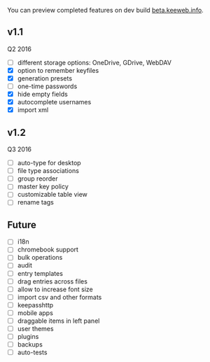 You can preview completed features on dev build [beta.keeweb.info](https://beta.keeweb.info).
## v1.1
Q2 2016
- [ ] different storage options: OneDrive, GDrive, WebDAV
- [x] option to remember keyfiles
- [x] generation presets
- [ ] one-time passwords
- [x] hide empty fields
- [x] autocomplete usernames
- [x] import xml

## v1.2
Q3 2016
- [ ] auto-type for desktop
- [ ] file type associations
- [ ] group reorder
- [ ] master key policy
- [ ] customizable table view
- [ ] rename tags

## Future
- [ ] i18n
- [ ] chromebook support
- [ ] bulk operations
- [ ] audit
- [ ] entry templates
- [ ] drag entries across files
- [ ] allow to increase font size
- [ ] import csv and other formats
- [ ] keepasshttp
- [ ] mobile apps
- [ ] draggable items in left panel
- [ ] user themes
- [ ] plugins
- [ ] backups
- [ ] auto-tests